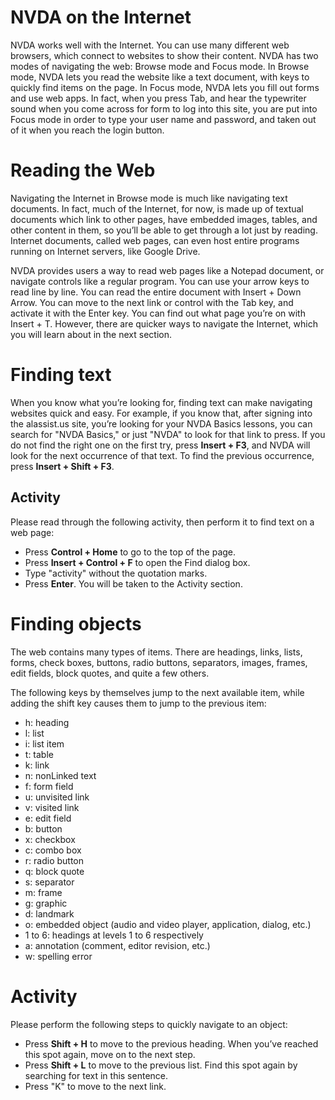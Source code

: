 NVDA on the Internet
====================

NVDA works well with the Internet. You can use many different web
browsers, which connect to websites to show their content. NVDA has
two modes of navigating the web: Browse mode and Focus mode. In Browse
mode, NVDA lets you read the website like a text document, with keys
to quickly find items on the page. In Focus mode, NVDA lets you fill
out forms and use web apps. In fact, when you press Tab, and hear the
typewriter sound when you come across for form to log into this site,
you are put into Focus mode in order to type your user name and
password, and taken out of it when you reach the login button.

Reading the Web
===============

Navigating the Internet in Browse mode is much like navigating text
documents. In fact, much of the Internet, for now, is made up of
textual documents which link to other pages, have embedded images,
tables, and other content in them, so you’ll be able to get through a
lot just by reading. Internet documents, called web pages, can even
host entire programs running on Internet servers, like Google Drive.

NVDA provides users a way to read web pages like a Notepad document,
or navigate controls like a regular program. You can use your arrow
keys to read line by line. You can read the entire document with
Insert + Down Arrow. You can move to the next link or control with the
Tab key, and activate it with the Enter key. You can find out what
page you’re on with Insert + T. However, there are quicker ways to
navigate the Internet, which you will learn about in the next section.

Finding text
============

When you know what you’re looking for, finding text can make
navigating websites quick and easy. For example, if you know that,
after signing into the alassist.us site, you’re looking for your NVDA
Basics lessons, you can search for "NVDA Basics," or just "NVDA" to
look for that link to press. If you do not find the right one on the
first try, press **Insert + F3**, and NVDA will look for the next
occurrence of that text. To find the previous occurrence, press
**Insert + Shift + F3**.

Activity
--------

Please read through the following activity, then perform it to find
text on a web page:

- Press **Control + Home** to go to the top of the page.
- Press **Insert + Control + F** to open the Find dialog box.
- Type "activity" without the quotation marks.
- Press **Enter**. You will be taken to the Activity section.

Finding objects
===============

The web contains many types of items. There are headings, links,
lists, forms, check boxes, buttons, radio buttons, separators, images,
frames, edit fields, block quotes, and quite a few others.

The following keys by themselves jump to the next available item,
while adding the shift key causes them to jump to the previous item:

- h: heading
- l: list
- i: list item
- t: table
- k: link
- n: nonLinked text
- f: form field
- u: unvisited link
- v: visited link
- e: edit field
- b: button
- x: checkbox
- c: combo box
- r: radio button
- q: block quote
- s: separator
- m: frame
- g: graphic
- d: landmark
- o: embedded object (audio and video player, application, dialog, etc.)
- 1 to 6: headings at levels 1 to 6 respectively
- a: annotation (comment, editor revision, etc.)
- w: spelling error

Activity
========

Please perform the following steps to quickly navigate to an object:

- Press **Shift + H** to move to the previous heading. When you’ve
  reached this spot again, move on to the next step.
- Press **Shift + L** to move to the previous list. Find this spot
  again by searching for text in this sentence.
- Press "K" to move to the next link.

